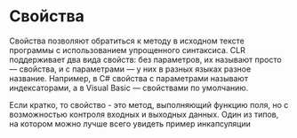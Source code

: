 # Свойства

Свойства позволяют обратиться к методу в исходном тексте программы с использованием упрощенного синтаксиса. CLR поддерживает два вида свойств: без параметров, их называют просто — свойства, и с параметрами — у них в разных языках разное название. Например, в C\# свойства с параметрами называют индексаторами, а в Visual Basic — свойствами по умолчанию.

Если кратко, то свойство - это метод, выполняющий функцию поля, но с возможностью контроля входных и выходных данных. Один из типов, на котором можно лучше всего увидеть пример инкапсуляции

